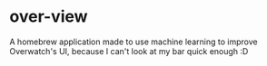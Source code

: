 # over-view
A homebrew application made to use machine learning to improve Overwatch's UI, because I can't look at my bar quick enough :D
